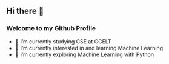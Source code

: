 ## Hi there 👋

### Welcome to my Github Profile

- 🌱 I’m currently studying CSE at GCELT 
- 🌱 I’m currently interested in and learning Machine Learning
- 🔭 I’m currently exploring Machine Learning with Python

<!--
**tg2001/tg2001** is a ✨ _special_ ✨ repository because its `README.md` (this file) appears on your GitHub profile.

Here are some ideas to get you started:

- 📫 How to reach me: https://www.linkedin.com/in/tuhinangshu-gangopadhyay-73685b220/
- 🌱 I’m currently learning ...
- 👯 I’m looking to collaborate on ...
- 🤔 I’m looking for help with ...
- 💬 Ask me about ...
- 📫 How to reach me: ...
- 😄 Pronouns: ...
- ⚡ Fun fact: ...
-->
